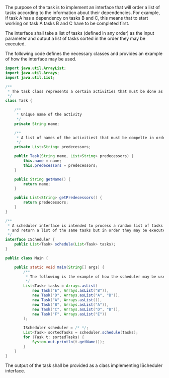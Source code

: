 The purpose of the task is to implement an interface that will order a list of tasks according to the information about their dependencies. For example, if task A has a dependency on tasks B and C, this means that to start working on task A tasks B and C have to be completed first.

The interface shall take a list of tasks (defined in any order) as the input parameter and output a list of tasks sorted in the order they may be executed.

The following code defines the necessary classes and provides an example of how the interface may be used.


```java
import java.util.ArrayList;
import java.util.Arrays;
import java.util.List;

/**
 * The task class represents a certain activities that must be done as the part of the project planning
 */
class Task {

    /**
     * Unique name of the activity
     */
    private String name;

    /**
     * A list of names of the activitiest that must be compelte in order to be able to start the current activity
     */
    private List<String> predecessors;

    public Task(String name, List<String> predecessors) {
        this.name = name;
        this.predecessors = predecessors;
    }

    public String getName() {
        return name;
    }

    public List<String> getPredecessors() {
        return predecessors;
    }
}

/**
 * A scheduler interface is intended to process a random list of tasks with the information of their predecessors
 * and return a list of the same tasks but in order they may be executed according to their dependencies
 */
interface IScheduler {
    public List<Task> schedule(List<Task> tasks);
}

public class Main {

    public static void main(String[] args) {
        /**
         * The following is the example of how the scheduler may be used
         */
        List<Task> tasks = Arrays.asList(
            new Task("E", Arrays.asList("B")),
            new Task("D", Arrays.asList("A", "B")),
            new Task("A", Arrays.asList()),
            new Task("B", Arrays.asList("A")),
            new Task("C", Arrays.asList("D", "B")),
            new Task("F", Arrays.asList("E"))
        );

        IScheduler scheduler = /* */;
        List<Task> sortedTasks = scheduler.schedule(tasks);
        for (Task t: sortedTasks) {
            System.out.println(t.getName());
        }
    }
}

```

The output of the task shall be provided as a class implementing IScheduler interface.
